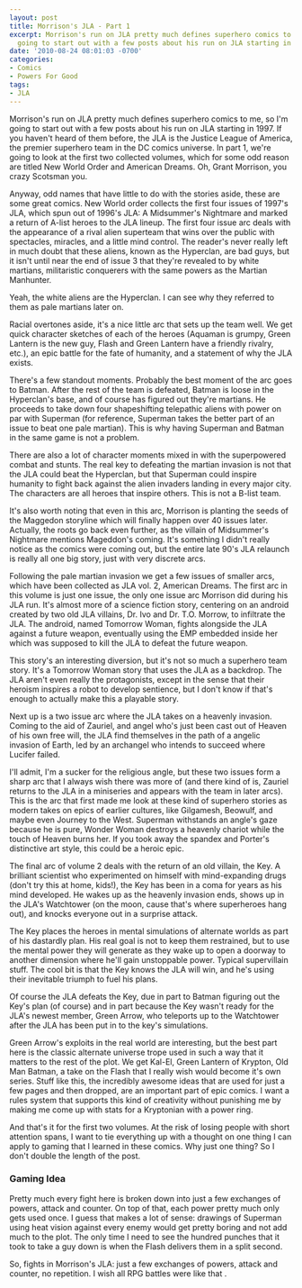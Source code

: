```yaml
---
layout: post
title: Morrison's JLA - Part 1
excerpt: Morrison's run on JLA pretty much defines superhero comics to me, so I'm
  going to start out with a few posts about his run on JLA starting in 1997.
date: '2010-08-24 08:01:03 -0700'
categories:
- Comics
- Powers For Good
tags:
- JLA
---
```

Morrison's run on JLA pretty much defines superhero comics to me, so I'm going to start out with a few posts about his run on JLA starting in 1997. If you haven't heard of them before, the JLA is the Justice League of America, the premier superhero team in the DC comics universe. In part 1, we're going to look at the first two collected volumes, which for some odd reason are titled New World Order and American Dreams. Oh, Grant Morrison, you crazy Scotsman you.

Anyway, odd names that have little to do with the stories aside, these are some great comics. New World order collects the first four issues of 1997's JLA, which spun out of 1996's JLA: A Midsummer's Nightmare and marked a return of A-list heroes to the JLA lineup. The first four issue arc deals with the appearance of a rival alien superteam that wins over the public with spectacles, miracles, and a little mind control. The reader's never really left in much doubt that these aliens, known as the Hyperclan, are bad guys, but it isn't until near the end of issue 3 that they're revealed to by white martians, militaristic conquerers with the same powers as the Martian Manhunter.

Yeah, the white aliens are the Hyperclan. I can see why they referred to them as pale martians later on.

Racial overtones aside, it's a nice little arc that sets up the team well. We get quick character sketches of each of the heroes (Aquaman is grumpy, Green Lantern is the new guy, Flash and Green Lantern have a friendly rivalry, etc.), an epic battle for the fate of humanity, and a statement of why the JLA exists.

There's a few standout moments. Probably the best moment of the arc goes to Batman. After the rest of the team is defeated, Batman is loose in the Hyperclan's base, and of course has figured out they're martians. He proceeds to take down four shapeshifting telepathic aliens with power on par with Superman (for reference, Superman takes the better part of an issue to beat one pale martian). This is why having Superman and Batman in the same game is not a problem.

There are also a lot of character moments mixed in with the superpowered combat and stunts. The real key to defeating the martian invasion is not that the JLA could beat the Hyperclan, but that Superman could inspire humanity to fight back against the alien invaders landing in every major city. The characters are all heroes that inspire others. This is not a B-list team.

It's also worth noting that even in this arc, Morrison is planting the seeds of the Maggedon storyline which will finally happen over 40 issues later. Actually, the roots go back even further, as the villain of Midsummer's Nightmare mentions Mageddon's coming. It's something I didn't really notice as the comics were coming out, but the entire late 90's JLA relaunch is really all one big story, just with very discrete arcs.

Following the pale martian invasion we get a few issues of smaller arcs, which have been collected as JLA vol. 2, American Dreams. The first arc in this volume is just one issue, the only one issue arc Morrison did during his JLA run. It's almost more of a science fiction story, centering on an android created by two old JLA villains, Dr. Ivo and Dr. T.O. Morrow, to infiltrate the JLA. The android, named Tomorrow Woman, fights alongside the JLA against a future weapon, eventually using the EMP embedded inside her which was supposed to kill the JLA to defeat the future weapon.

This story's an interesting diversion, but it's not so much a superhero team story. It's a Tomorrow Woman story that uses the JLA as a backdrop. The JLA aren't even really the protagonists, except in the sense that their heroism inspires a robot to develop sentience, but I don't know if that's enough to actually make this a playable story.

Next up is a two issue arc where the JLA takes on a heavenly invasion. Coming to the aid of Zauriel, and angel who's just been cast out of Heaven of his own free will, the JLA find themselves in the path of a angelic invasion of Earth, led by an archangel who intends to succeed where Lucifer failed.

I'll admit, I'm a sucker for the religious angle, but these two issues form a sharp arc that I always wish there was more of (and there kind of is, Zauriel returns to the JLA in a miniseries and appears with the team in later arcs). This is the arc that first made me look at these kind of superhero stories as modern takes on epics of earlier cultures, like Gilgamesh, Beowulf, and maybe even Journey to the West. Superman withstands an angle's gaze because he is pure, Wonder Woman destroys a heavenly chariot while the touch of Heaven burns her. If you took away the spandex and Porter's distinctive art style, this could be a heroic epic.

The final arc of volume 2 deals with the return of an old villain, the Key. A brilliant scientist who experimented on himself with mind-expanding drugs (don't try this at home, kids!), the Key has been in a coma for years as his mind developed. He wakes up as the heavenly invasion ends, shows up in the JLA's Watchtower (on the moon, cause that's where superheroes hang out), and knocks everyone out in a surprise attack.

The Key places the heroes in mental simulations of alternate worlds as part of his dastardly plan. His real goal is not to keep them restrained, but to use the mental power they will generate as they wake up to open a doorway to another dimension where he'll gain unstoppable power. Typical supervillain stuff. The cool bit is that the Key knows the JLA will win, and he's using their inevitable triumph to fuel his plans.

Of course the JLA defeats the Key, due in part to Batman figuring out the Key's plan (of course) and in part because the Key wasn't ready for the JLA's newest member, Green Arrow, who teleports up to the Watchtower after the JLA has been put in to the key's simulations.

Green Arrow's exploits in the real world are interesting, but the best part here is the classic alternate universe trope used in such a way that it matters to the rest of the plot. We get Kal-El, Green Lantern of Krypton, Old Man Batman, a take on the Flash that I really wish would become it's own series. Stuff like this, the incredibly awesome ideas that are used for just a few pages and then dropped, are an important part of epic comics. I want a rules system that supports this kind of creativity without punishing me by making me come up with stats for a Kryptonian with a power ring.

And that's it for the first two volumes. At the risk of losing people with short attention spans, I want to tie everything up with a thought on one thing I can apply to gaming that I learned in these comics. Why just one thing? So I don't double the length of the post.

### Gaming Idea
Pretty much every fight here is broken down into just a few exchanges of powers, attack and counter. On top of that, each power pretty much only gets used once. I guess that makes a lot of sense: drawings of Superman using heat vision against every enemy would get pretty boring and not add much to the plot. The only time I need to see the hundred punches that it took to take a guy down is when the Flash delivers them in a split second.

So, fights in Morrison's JLA: just a few exchanges of powers, attack and counter, no repetition. I wish all RPG battles were like that .
